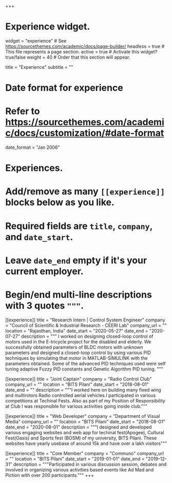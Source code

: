 +++
# Experience widget.
widget = "experience"  # See https://sourcethemes.com/academic/docs/page-builder/
headless = true  # This file represents a page section.
active = true  # Activate this widget? true/false
weight = 40  # Order that this section will appear.

title = "Experience"
subtitle = ""

# Date format for experience
#   Refer to https://sourcethemes.com/academic/docs/customization/#date-format
date_format = "Jan 2006"

# Experiences.
#   Add/remove as many `[[experience]]` blocks below as you like.
#   Required fields are `title`, `company`, and `date_start`.
#   Leave `date_end` empty if it's your current employer.
#   Begin/end multi-line descriptions with 3 quotes `"""`.
[[experience]]
  title = "Research Intern | Control System Engineer"
  company = "Council of Scientific & Industrial Research - CEERI Lab"
  company_url = ""
  location = "Rajasthan, India"
  date_start = "2020-05-27"
  date_end = "2020-07-27"
  description = """
  I worked on designing closed-loop control of motors used in the E-tricycle project for the disabled and elderly. We successfully obtained parameters of BLDC motors with unknown parameters and designed a closed-loop control by using various PID techniques by simulating that motor in MATLAB-SIMULINK with the parameters obtained. Some of the advanced PID techniques used were self tuning adaptive Fuzzy PID constants and Genetic Algorithm PID tuning.
  """

[[experience]]
  title = "Joint Captain"
  company = "Radio Control Club"
  company_url = ""
  location = "BITS Pilani"
  date_start = "2018-08-01"
  date_end = ""
  description = """I worked here on building many fixed wing and multirotors Radio controlled aerial vehicles.I participated in various competitions at Techinal Fests. Also as part of my Position of Responsibility at Club I was responsible for various activities going inside club."""

[[experience]]
  title = "Web Developer"
  company = "Department of Visual Media"
  company_url = ""
  location = "BITS Pilani"
  date_start = "2018-08-01"
  date_end = "2020-08-01"
  description = """I designed and developed various engaging websites and web app for techinal fest(Apogee), Cultural Fest(Oasis) and Sports fest (BOSM) of my university, BITS Pilani. These websites have yearly usebase of around 15k and have over a lakh visitors"""

  [[experience]]
  title = "Core Member"
  company = "Communo"
  company_url = ""
  location = "BITS Pilani"
  date_start = "2019-01-01"
  date_end = "2019-12-31"
  description = """Participated in various discussion session, debates and involved in organizing various activities based events like Ad Mad and Piction with over 200 participants."""
+++
